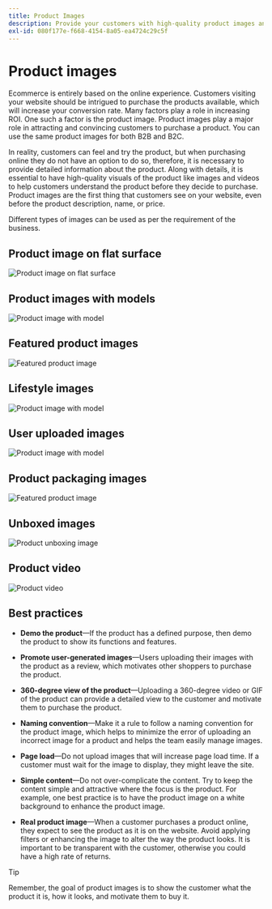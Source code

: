 ```yaml
---
title: Product Images
description: Provide your customers with high-quality product images and videos to increase conversation rates.
exl-id: 080f177e-f668-4154-8a05-ea4724c29c5f
---
```

# Product images

Ecommerce is entirely based on the online experience. Customers visiting your website should be intrigued to purchase the products available, which will increase your conversion rate. Many factors play a role in increasing ROI. One such a factor is the product image. Product images play a major role in attracting and convincing customers to purchase a product. You can use the same product images for both B2B and B2C.

In reality, customers can feel and try the product, but when purchasing online they do not have an option to do so, therefore, it is necessary to provide detailed information about the product. Along with details, it is essential to have high-quality visuals of the product like images and videos to help customers understand the product before they decide to purchase. Product images are the first thing that customers see on your website, even before the product description, name, or price.

Different types of images can be used as per the requirement of the business.

## Product image on flat surface

![Product image on flat surface](../../assets/playbooks/product-image-flat.png)

## Product images with models

![Product image with model](../../assets/playbooks/product-image-model.png)

## Featured product images

![Featured product image](../../assets/playbooks/product-image-feature.png)

## Lifestyle images

![Product image with model](../../assets/playbooks/product-image-lifestyle.png)

## User uploaded images

![Product image with model](../../assets/playbooks/product-image-user-upload.png)

## Product packaging images

![Featured product image](../../assets/playbooks/product-image-packaging.png)

## Unboxed images

![Product unboxing image](../../assets/playbooks/product-image-unboxing.png)

## Product video

![Product video](../../assets/playbooks/product-video.png)

## Best practices

- **Demo the product**—If the product has a defined purpose, then demo the product to show its functions and features.

- **Promote user-generated images**—Users uploading their images with the product as a review, which motivates other shoppers to purchase the product.

- **360-degree view of the product**—Uploading a 360-degree video or GIF of the product can provide a detailed view to the customer and motivate them to purchase the product.

- **Naming convention**—Make it a rule to follow a naming convention for the product image, which helps to minimize the error of uploading an incorrect image for a product and helps the team easily manage images.

- **Page load**—Do not upload images that will increase page load time. If a customer must wait for the image to display, they might leave the site.

- **Simple content**—Do not over-complicate the content. Try to keep the content simple and attractive where the focus is the product. For example, one best practice is to have the product image on a white background to enhance the product image.

- **Real product image**—When a customer purchases a product online, they expect to see the product as it is on the website. Avoid applying filters or enhancing the image to alter the way the product looks. It is important to be transparent with the customer, otherwise you could have a high rate of returns.

>[!TIP]
>
>Remember, the goal of product images is to show the customer what the product it is, how it looks, and motivate them to buy it.
